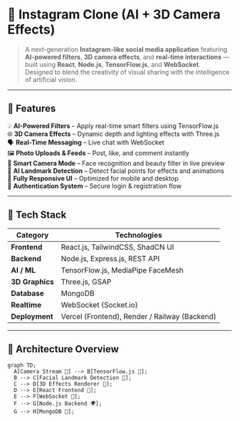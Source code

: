 # 📸 Instagram Clone (AI + 3D Camera Effects)

> A next-generation **Instagram-like social media application** featuring **AI-powered filters**, **3D camera effects**, and **real-time interactions** — built using **React**, **Node.js**, **TensorFlow.js**, and **WebSocket**.  
> Designed to blend the creativity of visual sharing with the intelligence of artificial vision.

---

## 🚀 Features

💡 **AI-Powered Filters** – Apply real-time smart filters using TensorFlow.js  
🌐 **3D Camera Effects** – Dynamic depth and lighting effects with Three.js  
🗣️ **Real-Time Messaging** – Live chat with WebSocket  
🖼️ **Photo Uploads & Feeds** – Post, like, and comment instantly  
🤳 **Smart Camera Mode** – Face recognition and beauty filter in live preview  
🧠 **AI Landmark Detection** – Detect facial points for effects and animations  
📱 **Fully Responsive UI** – Optimized for mobile and desktop  
🔐 **Authentication System** – Secure login & registration flow  

---

## 🧠 Tech Stack

| Category | Technologies |
|-----------|--------------|
| **Frontend** | React.js, TailwindCSS, ShadCN UI |
| **Backend** | Node.js, Express.js, REST API |
| **AI / ML** | TensorFlow.js, MediaPipe FaceMesh |
| **3D Graphics** | Three.js, GSAP |
| **Database** | MongoDB |
| **Realtime** | WebSocket (Socket.io) |
| **Deployment** | Vercel (Frontend), Render / Railway (Backend) |

---

## 🧩 Architecture Overview

```mermaid
graph TD;
  A[Camera Stream 📸] --> B[TensorFlow.js 🤖];
  B --> C[Facial Landmark Detection 🧠];
  C --> D[3D Effects Renderer 🌈];
  D --> E[React Frontend 🎨];
  E --> F[WebSocket 💬];
  F --> G[Node.js Backend 🌍];
  G --> H[MongoDB 💾];

